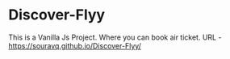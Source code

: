 # Discover-Flyy
This is a Vanilla Js Project. Where you can book air ticket.
URL - https://souravq.github.io/Discover-Flyy/
